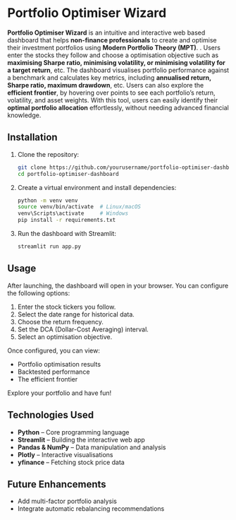 # Portfolio Optimiser Wizard

**Portfolio Optimiser Wizard** is an intuitive and interactive web based dashboard that helps **non-finance professionals** to create and optimise their investment portfolios using **Modern Portfolio Theory (MPT)**. . Users enter the stocks they follow and choose a optimisation objective such as **maximising Sharpe ratio, minimising volatility, or minimising volatility for a target return**, etc. The dashboard visualises portfolio performance against a benchmark and calculates key metrics, including **annualised return, Sharpe ratio, maximum drawdown**, etc.
Users can also explore the **efficient frontier**, by hovering over points to see each portfolio’s return, volatility, and asset weights. With this tool, users can easily identify their **optimal portfolio allocation** effortlessly, without needing advanced financial knowledge.
 
## Installation
1. Clone the repository:  
   ```bash
   git clone https://github.com/yourusername/portfolio-optimiser-dashboard.git
   cd portfolio-optimiser-dashboard
2. Create a virtual environment and install dependencies:
    ```bash
    python -m venv venv
    source venv/bin/activate  # Linux/macOS
    venv\Scripts\activate     # Windows
    pip install -r requirements.txt
3. Run the dashboard with Streamlit:
    ```bash
    streamlit run app.py
## Usage
After launching, the dashboard will open in your browser. You can configure the following options:
1. Enter the stock tickers you follow.
2. Select the date range for historical data.
3. Choose the return frequency.
4. Set the DCA (Dollar-Cost Averaging) interval.
5. Select an optimisation objective.

Once configured, you can view:
- Portfolio optimisation results
- Backtested performance
- The efficient frontier  

Explore your portfolio and have fun!

## Technologies Used
- **Python** – Core programming language
- **Streamlit** – Building the interactive web app
- **Pandas & NumPy** – Data manipulation and analysis
- **Plotly** – Interactive visualisations
- **yfinance** – Fetching stock price data

## Future Enhancements
- Add multi-factor portfolio analysis
- Integrate automatic rebalancing recommendations
